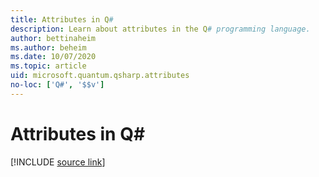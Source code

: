 ```yaml
---
title: Attributes in Q#
description: Learn about attributes in the Q# programming language.
author: bettinaheim
ms.author: beheim
ms.date: 10/07/2020
ms.topic: article
uid: microsoft.quantum.qsharp.attributes
no-loc: ['Q#', '$$v']
---
```



# Attributes in Q#


[!INCLUDE [source link](~/includes/qsharp-language/Specifications/Language/1_ProgramStructure/5_Attributes.md)]

